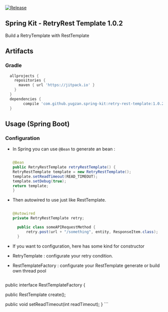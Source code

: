 [![Release](https://jitpack.io/v/yugzan/spring-kit.svg)](https://jitpack.io/#yugzan/spring-kit)

Spring Kit - RetryRest Template 1.0.2
--------------------
Build a RetryTemplate with RestTemplate


## Artifacts

### Gradle

```gradle
  allprojects {
    repositories {
      maven { url 'https://jitpack.io' }
    }
  }
  dependencies {
        compile 'com.github.yugzan.spring-kit:retry-rest-template:1.0.2'
  }
```


## Usage (Spring Boot)


###  Configuration

* In Spring you can use `@Bean` to generate an bean :

    ```java
    
  @Bean
  public RetryRestTemplate retryRestTemplate() {
    RetryRestTemplate template = new RetryRestTemplate();
    template.setReadTimeout(READ_TIMEOUT);
    template.setDebug(true);
    return template;
  }
    
    ```
* Then autowired to use just like RestTemplate.

    ```java
    
  @Autowired
  private RetryRestTemplate retry;
    
    ```

    ```java
      public class someAPIRequestMethod {
          retry.post(url + "/something", entity, ResponseItem.class);
      }
    ```
    
* If you want to configuration, here has some kind for constructor 
* RetryTemplate : configurate your retry condition.
* RestTemplateFactory : configurate your RestTemplate generate or build own thread pool

    ```java
public interface RestTemplateFactory {

  public RestTemplate create();

  public void setReadTimeout(int readTimeout);
}
    ```
